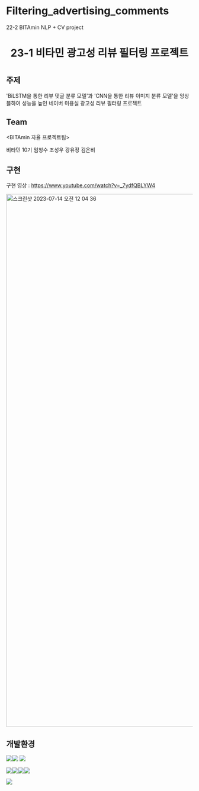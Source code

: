 # Filtering_advertising_comments
22-2 BITAmin NLP + CV project

<h1 align="center"> 
23-1 비타민 광고성 리뷰 필터링 프로젝트 
<h1/>
  
## 주제

'BiLSTM을 통한 리뷰 댓글 분류 모델'과 'CNN을 통한 리뷰 이미지 분류 모델'을 앙상블하여 성능을 높인 네이버 미용실 광고성 리뷰 필터링 프로젝트 
  
## Team

<BITAmin 자율 프로젝트팀>

비타민 10기 임청수 조성우 강유정 김은비 
  
## 구현

구현 영상 : https://www.youtube.com/watch?v=_7ydfQBLYW4

<img width="1440" alt="스크린샷 2023-07-14 오전 12 04 36" src="https://github.com/cheongsu/Filtering_advertising_comments/assets/103344737/d8d701fa-91ae-4d82-939d-9bfd0fc66fce">

  
## 개발환경

<img src="https://img.shields.io/badge/Google Colab-F9AB00?style=for-the-badge&logo=Google Colab&logoColor=white"><img src="https://img.shields.io/badge/Visual Studio Code-007ACC?style=for-the-badge&logo=Visual Studio Code&logoColor=white">
<img src="https://img.shields.io/badge/gradio-F9AB00?style=for-the-badge&logo=gradio&logoColor=white">

<img src="https://img.shields.io/badge/Streamlit-FF4B4B?style=for-the-badge&logo=Streamlit&logoColor=white"><img src="https://img.shields.io/badge/Python-3776AB?style=for-the-badge&logo=Python&logoColor=white"><img src="https://img.shields.io/badge/Jupyter-F37626?style=for-the-badge&logo=Jupyter&logoColor=white"><img src="https://img.shields.io/badge/PyTorch-EE4C2C?style=for-the-badge&logo=PyTorch&logoColor=white">

<img src="https://img.shields.io/badge/Git-F05032?style=for-the-badge&logo=Git&logoColor=white">

